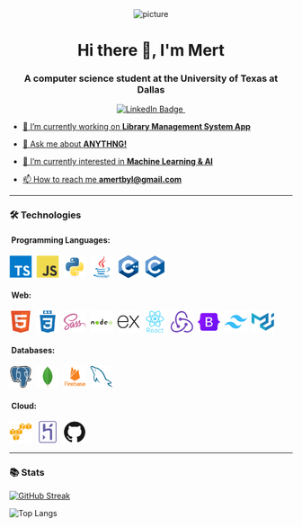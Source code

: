 <div align="center">
  <img src="https://media.giphy.com/media/jdPMeyv9rn0hZHh8n9/giphy.gif" alt="picture" width="150px" height="150px"/>
  <h1>Hi there 👋, I'm Mert</h1>
  <h3>A computer science student at the University of Texas at Dallas</h3>
</div>

<div id="badges" align="center"c>
  <a href="https://www.linkedin.com/in/mert-buyulu/">
    <img src="https://img.shields.io/badge/LinkedIn-blue?style=for-the-badge&logo=linkedin&logoColor=white" alt="LinkedIn Badge" height="23px"/>
  <img src="https://komarev.com/ghpvc/?username=MertBuyulu&style=flat-square&color=blue" alt="" height="23px"/>
</div>
  
- 🔭 I’m currently working on **Library Management System App**

- 💬 Ask me about **ANYTHNG!**

- 🌱 I’m currently interested in **Machine Learning & AI**

- 📫 How to reach me **amertbyl@gmail.com**

---
  
### :hammer_and_wrench: Technologies
   #### &nbsp;Programming Languages: 
   <div>
        <img src="https://github.com/devicons/devicon/blob/master/icons/typescript/typescript-original.svg" title="TypeScript" alt="TypeScript" width="40" height="40"/>&nbsp;
      <img src="https://github.com/devicons/devicon/blob/master/icons/javascript/javascript-original.svg" title="JavaScript" alt="JavaScript" width="40" height="40"/>&nbsp;
        <img src="https://github.com/devicons/devicon/blob/master/icons/python/python-original.svg" title="Python" alt="Python" width="40" height="40"/>&nbsp;
        <img src="https://github.com/devicons/devicon/blob/master/icons/java/java-original.svg" title="Java" alt="Java" width="40" height="40"/>&nbsp;
        <img src="https://github.com/devicons/devicon/blob/master/icons/cplusplus/cplusplus-original.svg" title="Cplusplus" alt="Cplusplus" width="40" height="40"/>&nbsp;
        <img src="https://github.com/devicons/devicon/blob/master/icons/c/c-original.svg" title="C" alt="C" width="40" height="40"/>&nbsp;
  </div>
  
   #### &nbsp;Web: 
  <div>
      <img src="https://github.com/devicons/devicon/blob/master/icons/html5/html5-original.svg" title="HTML5" alt="HTML" width="40" height="40"/>&nbsp;
      <img src="https://github.com/devicons/devicon/blob/master/icons/css3/css3-plain-wordmark.svg"  title="CSS3" alt="CSS" width="40" height="40"/>&nbsp;
      <img src="https://github.com/devicons/devicon/blob/master/icons/sass/sass-original.svg" title="Sass" alt="Sass" width="40" height="40"/>&nbsp;
      <img src="https://github.com/devicons/devicon/blob/master/icons/nodejs/nodejs-original-wordmark.svg" title="NodeJS" alt="NodeJS" width="40" height="40"/>&nbsp;
       <img src="https://github.com/devicons/devicon/blob/master/icons/express/express-original.svg" title="Express" alt="Express" width="40" height="40"/>&nbsp;
      <img src="https://github.com/devicons/devicon/blob/master/icons/react/react-original-wordmark.svg" title="React" alt="React" width="40" height="40"/>&nbsp;
      <img src="https://github.com/devicons/devicon/blob/master/icons/redux/redux-original.svg" title="Redux" alt="Redux" width="40" height="40"/>&nbsp;
      <img src="https://github.com/devicons/devicon/blob/master/icons/bootstrap/bootstrap-original.svg" title="Bootstrap" alt="Bootstrap" width="40" 
height="40"/>&nbsp;
    <img src="https://github.com/devicons/devicon/blob/master/icons/tailwindcss/tailwindcss-plain.svg" title="Tailwindcss" alt="Tailwindcss" width="40" 
height="40"/>&nbsp;
      <img src="https://github.com/devicons/devicon/blob/master/icons/materialui/materialui-original.svg" title="Material UI" alt="Material UI" width="40" height="40"/>&nbsp;
</div>
   
  #### &nbsp;Databases: 
<div>
   <img src="https://github.com/devicons/devicon/blob/master/icons/postgresql/postgresql-original.svg" title="PostgreSQL" alt="PostgreSQ" width="40" height="40"/>&nbsp;
   <img src="https://github.com/devicons/devicon/blob/master/icons/mongodb/mongodb-original.svg" title="MongoDB" alt="MongoDB" width="40" height="40"/>&nbsp;
   <img src="https://github.com/devicons/devicon/blob/master/icons/firebase/firebase-plain-wordmark.svg" title="FireBase" alt="FireBase" width="40" height="40"/>&nbsp;
   <img src="https://github.com/devicons/devicon/blob/master/icons/mysql/mysql-plain.svg" title="MySQL" alt="MySQL" width="40" height="40"/>&nbsp;    
</div>        
    
  #### &nbsp;Cloud: 
<div>
    <img src="https://github.com/devicons/devicon/blob/master/icons/amazonwebservices/amazonwebservices-original.svg" title="AWS" alt="AWS" width="40" height="40"/>&nbsp;
   <img src="https://github.com/devicons/devicon/blob/master/icons/heroku/heroku-original.svg" title="Heroku" alt="Heroku" width="40" height="40"/>&nbsp;
  <img src="https://github.com/devicons/devicon/blob/master/icons/github/github-original.svg" title="Github" alt="Github" width="40" height="40"/>&nbsp;
  
</div>
  
---

### :books: Stats
   [![GitHub Streak](http://github-readme-streak-stats.herokuapp.com?user=MertBuyulu&theme=nightowl)](https://git.io/streak-stats)
   
<!--    [![Anurag's GitHub stats](https://github-readme-stats.vercel.app/api?username=MertBuyulu&count_private=true&show_icons=true&theme=nightowl)](https://github.com/anuraghazra/github-readme-stats) -->
  
   ![Top Langs](https://github-readme-stats.vercel.app/api/top-langs/?username=MertBuyulu&layout=compact&theme=nightowl)


 
